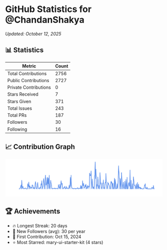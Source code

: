 # GitHub Statistics for @ChandanShakya
*Updated: October 12, 2025*

## 📊 Statistics
| Metric | Count |
|--------|--------|
| Total Contributions | 2756 |
| Public Contributions | 2727 |
| Private Contributions | 0 |
| Stars Received | 7 |
| Stars Given | 371 |
| Total Issues | 243 |
| Total PRs | 187 |
| Followers | 30 |
| Following | 16 |

## 📈 Contribution Graph

![Contribution Graph](./contribution_graph.png)

## 🏆 Achievements

- 🔥 Longest Streak: 20 days
- 👥 New Followers (avg): 30 per year
- 📅 First Contribution: Oct 15, 2024
- ⭐ Most Starred: mary-ui-starter-kit (4 stars)

